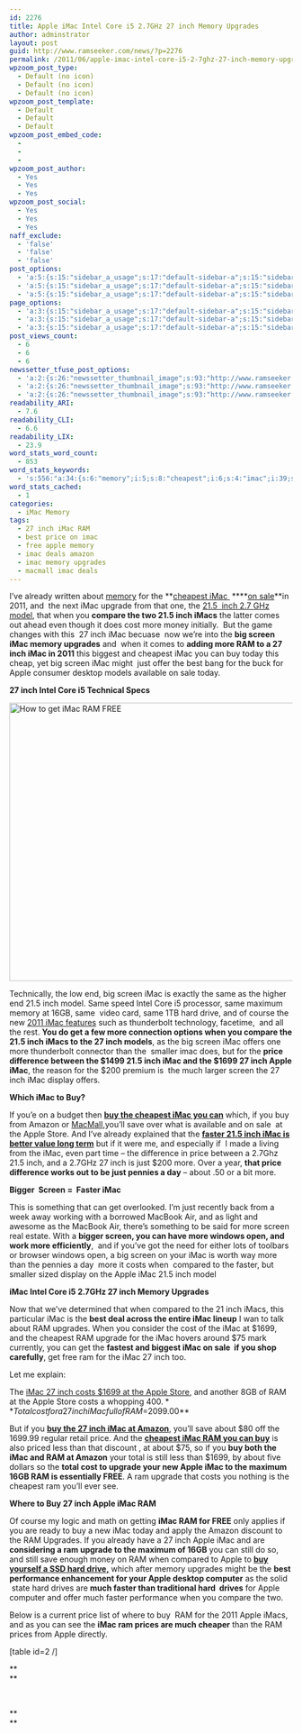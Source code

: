 ```yaml
---
id: 2276
title: Apple iMac Intel Core i5 2.7GHz 27 inch Memory Upgrades
author: adminstrator
layout: post
guid: http://www.ramseeker.com/news/?p=2276
permalink: /2011/06/apple-imac-intel-core-i5-2-7ghz-27-inch-memory-upgrades/
wpzoom_post_type:
  - Default (no icon)
  - Default (no icon)
  - Default (no icon)
wpzoom_post_template:
  - Default
  - Default
  - Default
wpzoom_post_embed_code:
  - 
  - 
  - 
wpzoom_post_author:
  - Yes
  - Yes
  - Yes
wpzoom_post_social:
  - Yes
  - Yes
  - Yes
naff_exclude:
  - 'false'
  - 'false'
  - 'false'
post_options:
  - 'a:5:{s:15:"sidebar_a_usage";s:17:"default-sidebar-a";s:15:"sidebar_b_usage";s:17:"default-sidebar-b";s:9:"hwa_usage";s:17:"default-headerbar";s:8:"ad_above";s:0:"";s:8:"ad_below";s:0:"";}'
  - 'a:5:{s:15:"sidebar_a_usage";s:17:"default-sidebar-a";s:15:"sidebar_b_usage";s:17:"default-sidebar-b";s:9:"hwa_usage";s:17:"default-headerbar";s:8:"ad_above";s:0:"";s:8:"ad_below";s:0:"";}'
  - 'a:5:{s:15:"sidebar_a_usage";s:17:"default-sidebar-a";s:15:"sidebar_b_usage";s:17:"default-sidebar-b";s:9:"hwa_usage";s:17:"default-headerbar";s:8:"ad_above";s:0:"";s:8:"ad_below";s:0:"";}'
page_options:
  - 'a:3:{s:15:"sidebar_a_usage";s:17:"default-sidebar-a";s:15:"sidebar_b_usage";s:17:"default-sidebar-b";s:9:"hwa_usage";s:17:"default-headerbar";}'
  - 'a:3:{s:15:"sidebar_a_usage";s:17:"default-sidebar-a";s:15:"sidebar_b_usage";s:17:"default-sidebar-b";s:9:"hwa_usage";s:17:"default-headerbar";}'
  - 'a:3:{s:15:"sidebar_a_usage";s:17:"default-sidebar-a";s:15:"sidebar_b_usage";s:17:"default-sidebar-b";s:9:"hwa_usage";s:17:"default-headerbar";}'
post_views_count:
  - 6
  - 6
  - 6
newssetter_tfuse_post_options:
  - 'a:2:{s:26:"newssetter_thumbnail_image";s:93:"http://www.ramseeker.com/wp-content/uploads/2011/06/Screen-shot-2011-06-22-at-11.57.15-AM.png";s:24:"newssetter_disable_image";s:4:"true";}'
  - 'a:2:{s:26:"newssetter_thumbnail_image";s:93:"http://www.ramseeker.com/wp-content/uploads/2011/06/Screen-shot-2011-06-22-at-11.57.15-AM.png";s:24:"newssetter_disable_image";s:4:"true";}'
  - 'a:2:{s:26:"newssetter_thumbnail_image";s:93:"http://www.ramseeker.com/wp-content/uploads/2011/06/Screen-shot-2011-06-22-at-11.57.15-AM.png";s:24:"newssetter_disable_image";s:4:"true";}'
readability_ARI:
  - 7.6
readability_CLI:
  - 6.6
readability_LIX:
  - 23.9
word_stats_word_count:
  - 853
word_stats_keywords:
  - 's:556:"a:34:{s:6:"memory";i:5;s:8:"cheapest";i:6;s:4:"imac";i:39;s:4:"sale";i:4;i:2011;i:4;s:7:"upgrade";i:5;s:4:"inch";i:23;s:5:"model";i:3;s:7:"compare";i:3;s:5:"imacs";i:4;s:4:"cost";i:4;s:6:"screen";i:9;s:8:"upgrades";i:5;s:4:"just";i:4;s:4:"best";i:3;s:5:"apple";i:14;s:5:"intel";i:3;s:4:"core";i:3;s:4:"same";i:5;s:7:"maximum";i:3;s:4:"16gb";i:3;s:4:"hard";i:4;s:5:"price";i:5;s:10:"difference";i:3;i:1699;i:5;s:6:"amazon";i:4;s:4:"save";i:3;s:5:"store";i:3;s:6:"faster";i:5;s:4:"7ghz";i:3;s:5:"costs";i:4;s:8:"compared";i:3;s:4:"free";i:3;s:5:"total";i:3;}";'
word_stats_cached:
  - 1
categories:
  - iMac Memory
tags:
  - 27 inch iMac RAM
  - best price on imac
  - free apple memory
  - imac deals amazon
  - imac memory upgrades
  - macmall imac deals
---
```

<div style="float: right; margin-right: 5px;">
</div>

<div style="float: right; margin-right: 5px;">
</div>

<div style="float: right; margin-right: 5px;">
</div>

I&#8217;ve already written about [memory][1] for the **[cheapest iMac ][2] ****[on sale][2]**in 2011, and  the next iMac upgrade from that one, the [21.5  inch 2.7 GHz model][3], that when you **compare the two 21.5 inch iMacs** the latter comes out ahead even though it does cost more money initially.  But the game changes with this  27 inch iMac becuase  now we&#8217;re into the **big screen iMac memory upgrades** and  when it comes to **adding more RAM to a 27 inch iMac in 2011** this biggest and cheapest iMac you can buy today this cheap, yet big screen iMac might  just offer the best bang for the buck for Apple consumer desktop models available on sale today.

**27 inch Intel Core i5 Technical Specs**

<img class="alignleft size-full wp-image-2281" title="Free RAM for 27 inch iMac" src="http://www.ramseeker.com/wp-content/uploads/2011/06/Screen-shot-2011-06-22-at-11.57.15-AM.png" alt="How to get iMac RAM FREE" width="633" height="494" />

Technically, the low end, big screen iMac is exactly the same as the higher end 21.5 inch model. Same speed Intel Core i5 processor, same maximum memory at 16GB, same  video card, same 1TB hard drive, and of course the new [2011 iMac features][4] such as thunderbolt technology, facetime,  and all the rest. **You do get a few more connection options when you compare the 21.5 inch iMacs to the 27 inch models**, as the big screen iMac offers one more thunderbolt connector than the  smaller imac does, but for the **price difference between the $1499 21.5 inch iMac and the $1699 27 inch Apple iMac**, the reason for the $200 premium is  the much larger screen the 27 inch iMac display offers.

**Which iMac to Buy?**

If you&#8217;e on a budget then **[buy the cheapest iMac you can][2]** which, if you buy from Amazon or [MacMall][5],you&#8217;ll save over what is available and on sale  at the Apple Store. And I&#8217;ve already explained that the **[faster 21.5 inch iMac is better value long term][3]** but if it were me, and especially if  I made a living from the iMac, even part time &#8211; the difference in price between a 2.7Ghz 21.5 inch, and a 2.7GHz 27 inch is just $200 more. Over a year, **that price difference works out to be just pennies a day** &#8211; about .50 or a bit more.

**Bigger  Screen =  Faster iMac**

This is something that can get overlooked. I&#8217;m just recently back from a week away working with a borrowed MacBook Air, and as light and awesome as the MacBook Air, there&#8217;s something to be said for more screen real estate. With a **bigger screen, you can have more windows open, and work more efficiently**,  and if you&#8217;ve got the need for either lots of toolbars or browser windows open, a big screen on your iMac is worth way more than the pennies a day  more it costs when  compared to the faster, but smaller sized display on the Apple iMac 21.5 inch model

**iMac Intel Core i5 2.7GHz 27 inch Memory Upgrades**

Now that we&#8217;ve determined that when compared to the 21 inch iMacs, this particular iMac is the **best deal across the entire iMac lineup** I wan to talk about RAM upgrades. When you consider the cost of the iMac at $1699, and the cheapest RAM upgrade for the iMac hovers around $75 mark currently, you can get the **fastest and biggest iMac on sale  if you shop carefully**, get free ram for the iMac 27 inch too.

Let me explain:

The [iMac 27 inch costs $1699 at the Apple Store][4], and another 8GB of RAM at the Apple Store costs a whopping $400. **Total cost for a 27 inch iMac full of RAM =$2099.00**

But if you **[buy the 27 inch iMac at Amazon][6]**, you&#8217;ll save about $80 off the 1699.99 regular retail price. And the **[cheapest iMac RAM you can buy][7]** is also priced less than that discount , at about $75, so if you **buy both the iMac and RAM at Amazon** your total is still less than $1699, by about five dollars so the **total cost to upgrade your new Apple iMac to the maximum 16GB RAM is essentially FREE**. A ram upgrade that costs you nothing is the cheapest ram you&#8217;ll ever see.

**Where to Buy 27 inch Apple iMac RAM**

Of course my logic and math on getting **iMac RAM for FREE** only applies if you are ready to buy a new iMac today and apply the Amazon discount to the RAM Upgrades. If you already have a 27 inch Apple iMac and are **considering a ram upgrade to the maximum of 16GB** you can still do so, and still save enough money on RAM when compared to Apple to **[buy yourself a SSD hard drive,][8]** which after memory upgrades might be the **best performance enhancement for your Apple desktop computer** as the solid  state hard drives are **much faster than traditional hard  drives** for Apple computer and offer much faster performance when you compare the two.

Below is a current price list of where to buy  RAM for the 2011 Apple iMacs, and as you can see the **iMac ram prices are much cheaper** than the RAM prices from Apple directly.

[table id=2 /]

**  
**

&nbsp;

**  
**

&nbsp;

 [1]: http://www.ramseeker.com/apple-imac-21-5-inch-2-5ghz-memory-upgrades/ "Apple iMac 21.5 Inch 2.5Ghz Memory Upgrades"
 [2]: http://www.amazon.com/gp/product/B004YKXGIK/ref=as_li_ss_tl?ie=UTF8&tag=ramseeker-20&linkCode=as2&camp=217145&creative=399373&creativeASIN=B004YKXGIK
 [3]: http://www.ramseeker.com/apple-imac-21-5-inch-2-7-ghz-memory-upgrades/ "Apple iMac 21.5 inch 2.7 GHz Memory Upgrades"
 [4]: http://www.apple.com/imac/specs.html
 [5]: http://www.kqzyfj.com/click-1548159-10894596
 [6]: http://www.amazon.com/gp/product/B004YLCBRG/ref=as_li_ss_tl?ie=UTF8&tag=ramseeker-20&linkCode=as2&camp=217145&creative=399373&creativeASIN=B004YLCBRG
 [7]: http://www.amazon.com/dp/B002YUF8ZG/ref=as_li_ss_til?tag=ramseeker-20&camp=213381&creative=390973&linkCode=as4&creativeASIN=B002YUF8ZG&adid=1M72YM31597Z6H77GVMK&
 [8]: http://www.amazon.com/dp/B0039SM0AS/ref=as_li_ss_til?tag=ramseeker-20&camp=213381&creative=390973&linkCode=as4&creativeASIN=B0039SM0AS&adid=1C309EX3ASWHZ876FEXY&